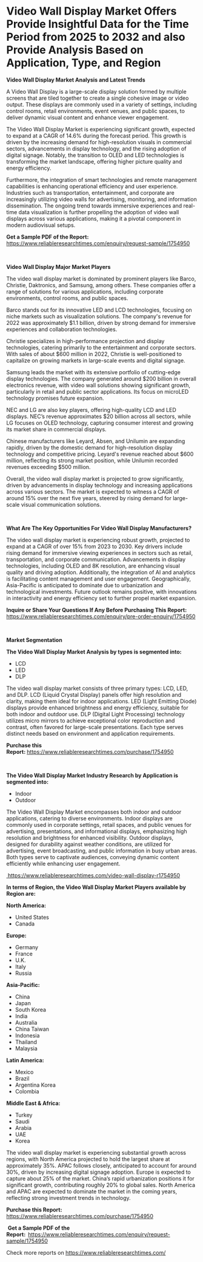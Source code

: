 <p><h1>Video Wall Display Market Offers Provide Insightful Data for the Time Period from 2025 to 2032 and also Provide Analysis Based on Application, Type, and Region</h1></p><p><strong>Video Wall Display Market Analysis and Latest Trends</strong></p>
<p><p>A Video Wall Display is a large-scale display solution formed by multiple screens that are tiled together to create a single cohesive image or video output. These displays are commonly used in a variety of settings, including control rooms, retail environments, event venues, and public spaces, to deliver dynamic visual content and enhance viewer engagement.</p><p>The Video Wall Display Market is experiencing significant growth, expected to expand at a CAGR of 14.6% during the forecast period. This growth is driven by the increasing demand for high-resolution visuals in commercial sectors, advancements in display technology, and the rising adoption of digital signage. Notably, the transition to OLED and LED technologies is transforming the market landscape, offering higher picture quality and energy efficiency. </p><p>Furthermore, the integration of smart technologies and remote management capabilities is enhancing operational efficiency and user experience. Industries such as transportation, entertainment, and corporate are increasingly utilizing video walls for advertising, monitoring, and information dissemination. The ongoing trend towards immersive experiences and real-time data visualization is further propelling the adoption of video wall displays across various applications, making it a pivotal component in modern audiovisual setups.</p></p>
<p><strong>Get a Sample PDF of the Report:&nbsp;</strong> <a href="https://www.reliableresearchtimes.com/enquiry/request-sample/1754950?utm_campaign=2771&utm_medium=2&utm_source=Github&utm_content=ia&utm_term=09042025&utm_id=video-wall-display">https://www.reliableresearchtimes.com/enquiry/request-sample/1754950</a></p>
<p>&nbsp;</p>
<p><strong>Video Wall Display Major Market Players</strong></p>
<p><p>The video wall display market is dominated by prominent players like Barco, Christie, Daktronics, and Samsung, among others. These companies offer a range of solutions for various applications, including corporate environments, control rooms, and public spaces.</p><p>Barco stands out for its innovative LED and LCD technologies, focusing on niche markets such as visualization solutions. The company's revenue for 2022 was approximately $1.1 billion, driven by strong demand for immersive experiences and collaboration technologies. </p><p>Christie specializes in high-performance projection and display technologies, catering primarily to the entertainment and corporate sectors. With sales of about $600 million in 2022, Christie is well-positioned to capitalize on growing markets in large-scale events and digital signage.</p><p>Samsung leads the market with its extensive portfolio of cutting-edge display technologies. The company generated around $200 billion in overall electronics revenue, with video wall solutions showing significant growth, particularly in retail and public sector applications. Its focus on microLED technology promises future expansion.</p><p>NEC and LG are also key players, offering high-quality LCD and LED displays. NEC’s revenue approximates $20 billion across all sectors, while LG focuses on OLED technology, capturing consumer interest and growing its market share in commercial displays.</p><p>Chinese manufacturers like Leyard, Absen, and Unilumin are expanding rapidly, driven by the domestic demand for high-resolution display technology and competitive pricing. Leyard's revenue reached about $600 million, reflecting its strong market position, while Unilumin recorded revenues exceeding $500 million.</p><p>Overall, the video wall display market is projected to grow significantly, driven by advancements in display technology and increasing applications across various sectors. The market is expected to witness a CAGR of around 15% over the next five years, steered by rising demand for large-scale visual communication solutions.</p></p>
<p>&nbsp;</p>
<p><strong>What Are The Key Opportunities For Video Wall Display Manufacturers?</strong></p>
<p><p>The video wall display market is experiencing robust growth, projected to expand at a CAGR of over 15% from 2023 to 2030. Key drivers include rising demand for immersive viewing experiences in sectors such as retail, transportation, and corporate communication. Advancements in display technologies, including OLED and 8K resolution, are enhancing visual quality and driving adoption. Additionally, the integration of AI and analytics is facilitating content management and user engagement. Geographically, Asia-Pacific is anticipated to dominate due to urbanization and technological investments. Future outlook remains positive, with innovations in interactivity and energy efficiency set to further propel market expansion.</p></p>
<p><strong>Inquire or Share Your Questions If Any Before Purchasing This Report:</strong> <a href="https://www.reliableresearchtimes.com/enquiry/pre-order-enquiry/1754950?utm_campaign=2771&utm_medium=2&utm_source=Github&utm_content=ia&utm_term=09042025&utm_id=video-wall-display">https://www.reliableresearchtimes.com/enquiry/pre-order-enquiry/1754950</a></p>
<p>&nbsp;</p>
<p><strong>Market Segmentation</strong></p>
<p><strong>The Video Wall Display Market Analysis by types is segmented into:</strong></p>
<p><ul><li>LCD</li><li>LED</li><li>DLP</li></ul></p>
<p><p>The video wall display market consists of three primary types: LCD, LED, and DLP. LCD (Liquid Crystal Display) panels offer high resolution and clarity, making them ideal for indoor applications. LED (Light Emitting Diode) displays provide enhanced brightness and energy efficiency, suitable for both indoor and outdoor use. DLP (Digital Light Processing) technology utilizes micro mirrors to achieve exceptional color reproduction and contrast, often favored for large-scale presentations. Each type serves distinct needs based on environment and application requirements.</p></p>
<p><strong>Purchase this Report:&nbsp;</strong><a href="https://www.reliableresearchtimes.com/purchase/1754950?utm_campaign=2771&utm_medium=2&utm_source=Github&utm_content=ia&utm_term=09042025&utm_id=video-wall-display">https://www.reliableresearchtimes.com/purchase/1754950</a></p>
<p>&nbsp;</p>
<p><strong>The Video Wall Display Market Industry Research by Application is segmented into:</strong></p>
<p><ul><li>Indoor</li><li>Outdoor</li></ul></p>
<p><p>The Video Wall Display Market encompasses both indoor and outdoor applications, catering to diverse environments. Indoor displays are commonly used in corporate settings, retail spaces, and public venues for advertising, presentations, and informational displays, emphasizing high resolution and brightness for enhanced visibility. Outdoor displays, designed for durability against weather conditions, are utilized for advertising, event broadcasting, and public information in busy urban areas. Both types serve to captivate audiences, conveying dynamic content efficiently while enhancing user engagement.</p></p>
<p><a href="https://www.reliableresearchtimes.com/video-wall-display-r1754950?utm_campaign=2771&utm_medium=2&utm_source=Github&utm_content=ia&utm_term=09042025&utm_id=video-wall-display">&nbsp;https://www.reliableresearchtimes.com/video-wall-display-r1754950</a></p>
<p><strong>In terms of Region, the Video Wall Display Market Players available by Region are:</strong></p>
<p>
    <p> <strong> North America: </strong>
        <ul>
            <li>United States</li>
            <li>Canada</li>
        </ul>
        </p> 
    <p> <strong> Europe: </strong>
        <ul>
            <li>Germany</li>
            <li>France</li>
            <li>U.K.</li>
            <li>Italy</li>
            <li>Russia</li>
        </ul>
        </p> 
    <p> <strong> Asia-Pacific: </strong>
        <ul>
            <li>China</li>
            <li>Japan</li>
            <li>South Korea</li>
            <li>India</li>
            <li>Australia</li>
            <li>China Taiwan</li>
            <li>Indonesia</li>
            <li>Thailand</li>
            <li>Malaysia</li>
        </ul>
        </p> 
    <p> <strong> Latin America: </strong>
        <ul>
            <li>Mexico</li>
            <li>Brazil</li>
            <li>Argentina Korea</li>
            <li>Colombia</li>
        </ul>
        </p> 
    <p> <strong> Middle East & Africa: </strong>
        <ul>
            <li>Turkey</li>
            <li>Saudi</li>
            <li>Arabia</li>
            <li>UAE</li>
            <li>Korea</li>
        </ul>
    </p>
    </p>
<p><p>The video wall display market is experiencing substantial growth across regions, with North America projected to hold the largest share at approximately 35%. APAC follows closely, anticipated to account for around 30%, driven by increasing digital signage adoption. Europe is expected to capture about 25% of the market. China’s rapid urbanization positions it for significant growth, contributing roughly 20% to global sales. North America and APAC are expected to dominate the market in the coming years, reflecting strong investment trends in technology.</p></p>
<p><strong>Purchase this Report: </strong><a href="https://www.reliableresearchtimes.com/purchase/1754950?utm_campaign=2771&utm_medium=2&utm_source=Github&utm_content=ia&utm_term=09042025&utm_id=video-wall-display">https://www.reliableresearchtimes.com/purchase/1754950</a></p>
<p>&nbsp;<strong>Get a Sample PDF of the Report:&nbsp;&nbsp;</strong><a href="https://www.reliableresearchtimes.com/enquiry/request-sample/1754950?utm_campaign=2771&utm_medium=2&utm_source=Github&utm_content=ia&utm_term=09042025&utm_id=video-wall-display">https://www.reliableresearchtimes.com/enquiry/request-sample/1754950</a></p>
<p><strong></strong></p>
<p>Check more reports on <a href="https://www.reliableresearchtimes.com/?utm_campaign=2771&utm_medium=2&utm_source=Github&utm_content=ia&utm_term=09042025&utm_id=video-wall-display">https://www.reliableresearchtimes.com/</a></p>